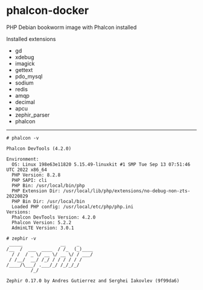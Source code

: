 # phalcon-docker
PHP Debian bookworm image with Phalcon installed 

Installed extensions
- gd
- xdebug
- imagick
- gettext
- pdo_mysql
- sodium
- redis
- amqp
- decimal
- apcu
- zephir_parser
- phalcon

___

```
# phalcon -v

Phalcon DevTools (4.2.0)

Environment:
  OS: Linux 198e63e11820 5.15.49-linuxkit #1 SMP Tue Sep 13 07:51:46 UTC 2022 x86_64
  PHP Version: 8.2.8
  PHP SAPI: cli
  PHP Bin: /usr/local/bin/php
  PHP Extension Dir: /usr/local/lib/php/extensions/no-debug-non-zts-20220829
  PHP Bin Dir: /usr/local/bin
  Loaded PHP config: /usr/local/etc/php/php.ini
Versions:
  Phalcon DevTools Version: 4.2.0
  Phalcon Version: 5.2.2
  AdminLTE Version: 3.0.1

```

```
# zephir -v
 _____              __    _
/__  /  ___  ____  / /_  (_)____
  / /  / _ \/ __ \/ __ \/ / ___/
 / /__/  __/ /_/ / / / / / /
/____/\___/ .___/_/ /_/_/_/
         /_/

Zephir 0.17.0 by Andres Gutierrez and Serghei Iakovlev (9f99da6)

```

